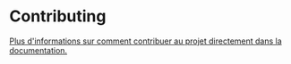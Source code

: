 # Contributing

[Plus d'informations sur comment contribuer au projet directement dans la documentation.](https://weebo-si.github.io/weebo-si/0.introduction/contributing.html?utm_source=github&utm_medium=contributing&utm_campaign=weebo-si)
